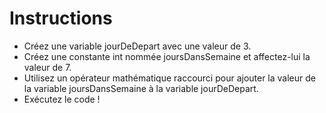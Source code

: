 ﻿# Instructions
 
- Créez une variable jourDeDepart avec une valeur de 3.
- Créez une constante int nommée joursDansSemaine et affectez-lui la valeur de 7.
- Utilisez un opérateur mathématique raccourci pour ajouter la valeur de la variable joursDansSemaine à la variable jourDeDepart.
- Exécutez le code !
